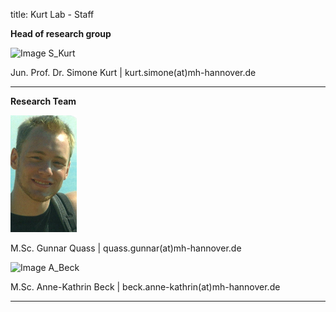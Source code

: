title: Kurt Lab - Staff

**Head of research group**

![Image S_Kurt](s_kurt106width.jpg)

Jun. Prof. Dr. Simone Kurt | kurt.simone(at)mh-hannover.de

---------------------------
**Research Team**

![Image G_Quass](g_quass.png)

M.Sc. Gunnar Quass | quass.gunnar(at)mh-hannover.de

![Image A_Beck](a_beck.png)

M.Sc. Anne-Kathrin Beck | beck.anne-kathrin(at)mh-hannover.de


-----------------------------
